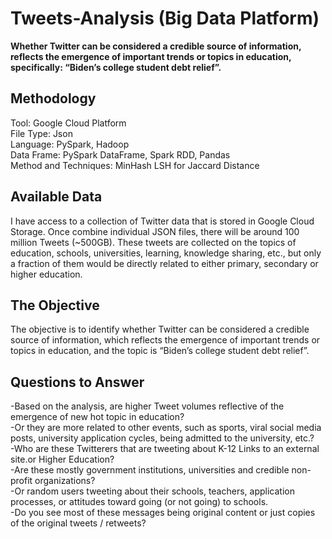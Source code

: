 # Tweets-Analysis (Big Data Platform)
__Whether Twitter can be considered a credible source of information, reflects the emergence of important trends or topics in education, specifically: “Biden’s college student debt relief”.__

## Methodology
Tool: Google Cloud Platform <br>
File Type: Json <br>
Language: PySpark, Hadoop <br>
Data Frame: PySpark DataFrame, Spark RDD, Pandas <br>
Method and Techniques: MinHash LSH for Jaccard Distance <br>

## Available Data
I have access to a collection of Twitter data that is stored in Google Cloud Storage. Once  combine individual JSON files, there will be around 100 million Tweets (~500GB).  These tweets are collected on the topics of education, schools, universities, learning, knowledge sharing, etc., but only a fraction of them would be directly related to either primary, secondary or higher education.

## The Objective
The objective is to identify whether Twitter can be considered a credible source of information, which reflects the emergence of important trends or topics in education, and the topic is “Biden’s college student debt relief”.

## Questions to Answer
-Based on the analysis, are higher Tweet volumes reflective of the emergence of new hot topic in education?  <br>
-Or they are more related to other events, such as sports, viral social media posts, university application cycles, being admitted to the university, etc.? <br>
-Who are these Twitterers that are tweeting about K-12 Links to an external site.or Higher Education? <br>
-Are these mostly government institutions, universities and credible non-profit organizations? <br>
-Or random users tweeting about their schools, teachers, application processes, or attitudes toward going (or not going) to schools. <br>
-Do you see most of these messages being original content or just copies of the original tweets / retweets?
